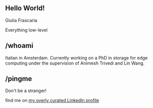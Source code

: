 ## Hello World!

Giulia Frascaria

Everything low-level

## /whoami

Italian in Amsterdam. Currently working on a PhD in storage for edge computing under the supervision of Animesh Trivedi and Lin Wang.

## /pingme

Don't be a stranger!

find me on [my overly curated LinkedIn profile](https://www.linkedin.com/in/giulia-frascaria/)
